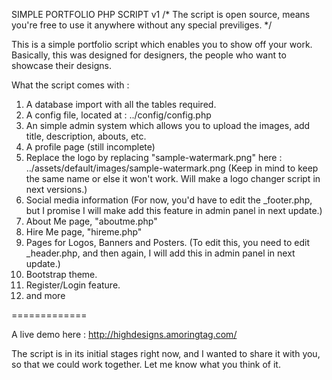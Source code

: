 SIMPLE PORTFOLIO PHP SCRIPT v1
/* The script is open source, means you're free to use it anywhere without any special previliges. */


This is a simple portfolio script which enables you to show off your work. Basically, this was designed for designers, the people who want to showcase their designs. 


What the script comes with : 

1) A database import with all the tables required.
2) A config file, located at : ../config/config.php
3) An simple admin system which allows you to upload the images, add title, description, abouts, etc.
4) A profile page (still incomplete)
5) Replace the logo by replacing "sample-watermark.png" here : ../assets/default/images/sample-watermark.png (Keep in mind to keep the same name or else it won't work. Will make a logo changer script in next versions.)
6) Social media information (For now, you'd have to edit the _footer.php, but I promise I will make add this feature in admin panel in next update.)
7) About Me page, "aboutme.php"
8) Hire Me page, "hireme.php"
9) Pages for Logos, Banners and Posters. (To edit this, you need to edit _header.php, and then again, I will add this in admin panel in next update.)
10) Bootstrap theme.
11) Register/Login feature.
12) and more

=============

A live demo here : http://highdesigns.amoringtag.com/

The script is in its initial stages right now, and I wanted to share it with you, so that we could work together. Let me know what you think of it.
